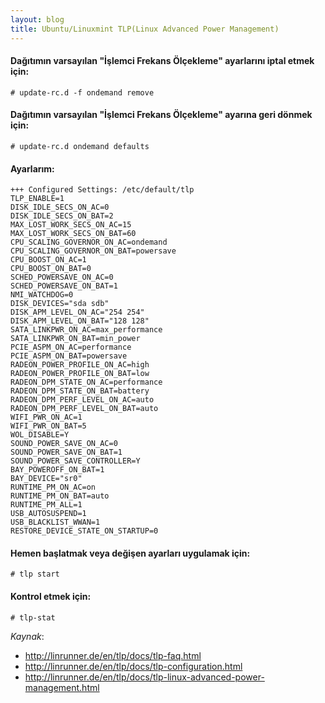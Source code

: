 ```yaml
---
layout: blog
title: Ubuntu/Linuxmint TLP(Linux Advanced Power Management)
---
```

#### Dağıtımın varsayılan "İşlemci Frekans Ölçekleme" ayarlarını iptal etmek için: 
```
# update-rc.d -f ondemand remove 
```

#### Dağıtımın varsayılan "İşlemci Frekans Ölçekleme" ayarına geri dönmek için:
```
# update-rc.d ondemand defaults 
```

#### Ayarlarım:
```
+++ Configured Settings: /etc/default/tlp
TLP_ENABLE=1
DISK_IDLE_SECS_ON_AC=0
DISK_IDLE_SECS_ON_BAT=2
MAX_LOST_WORK_SECS_ON_AC=15
MAX_LOST_WORK_SECS_ON_BAT=60
CPU_SCALING_GOVERNOR_ON_AC=ondemand
CPU_SCALING_GOVERNOR_ON_BAT=powersave
CPU_BOOST_ON_AC=1
CPU_BOOST_ON_BAT=0
SCHED_POWERSAVE_ON_AC=0
SCHED_POWERSAVE_ON_BAT=1
NMI_WATCHDOG=0
DISK_DEVICES="sda sdb"
DISK_APM_LEVEL_ON_AC="254 254"
DISK_APM_LEVEL_ON_BAT="128 128"
SATA_LINKPWR_ON_AC=max_performance
SATA_LINKPWR_ON_BAT=min_power
PCIE_ASPM_ON_AC=performance
PCIE_ASPM_ON_BAT=powersave
RADEON_POWER_PROFILE_ON_AC=high
RADEON_POWER_PROFILE_ON_BAT=low
RADEON_DPM_STATE_ON_AC=performance
RADEON_DPM_STATE_ON_BAT=battery
RADEON_DPM_PERF_LEVEL_ON_AC=auto
RADEON_DPM_PERF_LEVEL_ON_BAT=auto
WIFI_PWR_ON_AC=1
WIFI_PWR_ON_BAT=5
WOL_DISABLE=Y
SOUND_POWER_SAVE_ON_AC=0
SOUND_POWER_SAVE_ON_BAT=1
SOUND_POWER_SAVE_CONTROLLER=Y
BAY_POWEROFF_ON_BAT=1
BAY_DEVICE="sr0"
RUNTIME_PM_ON_AC=on
RUNTIME_PM_ON_BAT=auto
RUNTIME_PM_ALL=1
USB_AUTOSUSPEND=1
USB_BLACKLIST_WWAN=1
RESTORE_DEVICE_STATE_ON_STARTUP=0
```

#### Hemen başlatmak veya değişen ayarları uygulamak için:
```
# tlp start
```

#### Kontrol etmek için:
```
# tlp-stat
```

_Kaynak_:
 
 * http://linrunner.de/en/tlp/docs/tlp-faq.html
 * http://linrunner.de/en/tlp/docs/tlp-configuration.html
 * http://linrunner.de/en/tlp/docs/tlp-linux-advanced-power-management.html